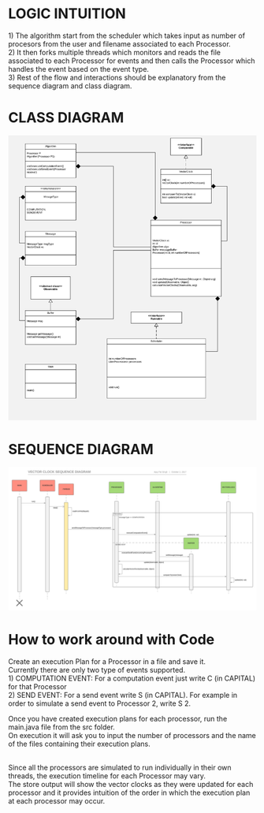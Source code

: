 <h1>LOGIC INTUITION</h1>
1) The algorithm start from the scheduler which takes input as number of procesors from the user and filename associated to  each Processor.</br>
2) It then forks multiple threads which monitors and reads the file associated to each Processor for events and then calls the Processor which handles the event based on the event type.</br>
3) Rest of the flow and interactions should be explanatory from the sequence diagram and class diagram. </br>

<h1>CLASS DIAGRAM</h1>

![Alt text](Class_diagram.jpeg?raw=true "Class Diagram")

<h1>SEQUENCE DIAGRAM</h1>

![Alt text](Sequence_diagram.jpeg?raw=true "Sequence Diagram")

<h1>How to work around with Code</h1>
Create an execution Plan for a Processor in a file and save it.</br> 
Currently there are only two type of events supported.</br>
1) COMPUTATION EVENT: For a computation event just write C (in CAPITAL) for that Processor</br>
2) SEND EVENT: For a send event write S <processer_id_of_receiver> (in CAPITAL). For example in order to simulate a send event to Processor 2, write S 2.</br>

Once you have created execution plans for each processor, run the main.java file from the src folder.</br>
On execution it will ask you to input the number of processors and the name of the files containing their execution plans.</br></br>

Since all the processors are simulated to run individually in their own threads, the execution timeline for each Processor may vary. </br>
The store output will show the vector clocks as they were updated for each processor and it provides intuition of the order in which the execution plan at each processor may occur.</br>

